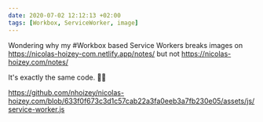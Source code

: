 ```yaml
---
date: 2020-07-02 12:12:13 +02:00
tags: [Workbox, ServiceWorker, image]
---
```


Wondering why my #Workbox based Service Workers breaks images on https://nicolas-hoizey-com.netlify.app/notes/ but not https://nicolas-hoizey.com/notes/

It's exactly the same code. 🤷‍♂️

https://github.com/nhoizey/nicolas-hoizey.com/blob/633f0f673c3d1c57cab22a3fa0eeb3a7fb230e05/assets/js/service-worker.js
